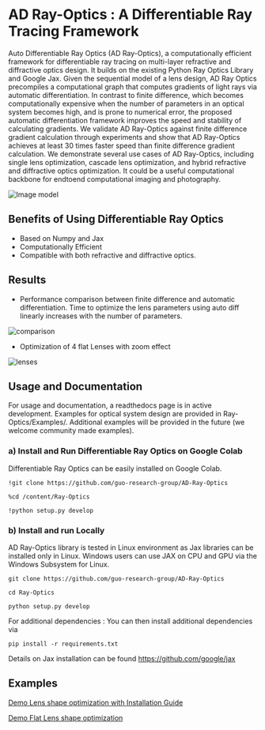 # AD Ray-Optics : A Differentiable Ray Tracing Framework
Auto Differentiable Ray Optics (AD Ray-Optics), a computationally efficient framework for differentiable ray tracing on multi-layer refractive and diffractive optics design. It builds on the existing Python Ray Optics Library and Google Jax.
Given the sequential model of a lens design, AD Ray Optics precompiles a computational graph that computes gradients of light rays via automatic differentiation. In contrast to finite difference, which becomes computationally expensive when the number of parameters in an optical system becomes high, and is prone to numerical error, the proposed automatic differentiation framework improves the speed and stability of calculating gradients. We validate AD Ray-Optics against finite difference gradient calculation through experiments and show that AD Ray-Optics achieves at least 30 times faster speed than finite difference gradient calculation. We demonstrate several use cases of AD Ray-Optics, including single lens optimization, cascade lens optimization, and hybrid
refractive and diffractive optics optimization. It could be a useful computational backbone for endtoend computational imaging and photography.

![Image model ](https://github.com/guo-research-group/AD-Ray-Optics/blob/main/image%20model.JPG)


## Benefits of Using Differentiable Ray Optics 
* Based on Numpy and Jax
* Computationally Efficient
* Compatible with both refractive and diffractive optics. 
  
## Results

* Performance comparison between finite difference and automatic differentiation. Time to optimize the lens parameters using auto diff 
  linearly increases with the number of parameters.
  
![comparison](https://github.com/guo-research-group/AD-Ray-Optics/blob/main/No%20of%20Parameters%20vs%20Time.png)

* Optimization of 4 flat Lenses with zoom effect

![lenses](https://github.com/guo-research-group/AD-Ray-Optics/blob/main/pic.JPG)

## Usage and Documentation
For usage and documentation, a readthedocs page is in active development. Examples for optical system design are provided in Ray-Optics/Examples/. Additional examples will be provided in the future (we welcome community made examples). 

### a) Install and Run Differentiable Ray Optics on Google Colab
Differentiable Ray Optics can be easily installed on Google Colab. 

`!git clone https://github.com/guo-research-group/AD-Ray-Optics`

`%cd /content/Ray-Optics`

`!python setup.py develop`

### b) Install and run Locally 
AD Ray-Optics library is tested in Linux environment as Jax libraries can be installed only in Linux. Windows users can use JAX on CPU and GPU via the Windows Subsystem for Linux.

`git clone https://github.com/guo-research-group/AD-Ray-Optics`

`cd Ray-Optics`

`python setup.py develop`

For additional dependencies : 
You can then install additional dependencies via 

`pip install -r requirements.txt`

Details on Jax installation can be found https://github.com/google/jax

## Examples
[Demo Lens shape optimization with Installation Guide](https://colab.research.google.com/drive/1gQm1nHchbLEItYTOgQz8Wboy1Xkp8tPM)

[Demo Flat Lens shape optimization](https://colab.research.google.com/drive/1578cQ-ZtrGUE3I22Gxmwu1MA_TaVQZd2)
